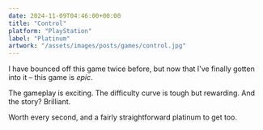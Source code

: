 ```yaml
---
date: 2024-11-09T04:46:00+00:00
title: "Control"
platform: "PlayStation"
label: "Platinum"
artwork: "/assets/images/posts/games/control.jpg"
---
```


I have bounced off this game twice before, but now that I've finally gotten into it – this game is *epic*.

The gameplay is exciting. The difficulty curve is tough but rewarding. And the story? Brilliant.

Worth every second, and a fairly straightforward platinum to get too. 